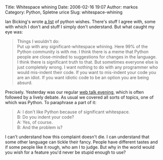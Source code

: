 Title: Whitespace whining
Date: 2006-02-16 19:07
Author: markos
Category: Python, Spletne urice
Slug: whitespace-whining

Ian Bicking's wrote [a
list](http://blog.ianbicking.org/my-python-4k.html) of python wishes.
There's stuff I agree with, some with which I don't and stuff I simply
don't understand. But what caught my eye was:

> Things I wouldn't do:  
>  Put up with any significant-whitespace whining. Here 99% of the
> Python community is with me. I think there is a meme that Python
> people are close-minded to suggestions for changes in the language. I
> think there is significant truth to that. But sometimes everyone else
> is just completely wrong. I want nothing to do with any programmer who
> would mis-indent their code. If you want to mis-indent your code you
> are an idiot. If you want idiotic code to be an option you are being
> absurd.

Precisely. Yesterday was our regular [web talk
evening](http://web.zen.si/), which is often followed by a lively
debate. As usual we covered all sorts of topics, one of which was
Python. To paraphrase a part of it:

> A: I don't like Python because of significant whitespace.  
>  B: Do you indent your code?  
>  A: Yes, of course.  
>  B: And the problem is?

I can't understand how this complaint doesn't die. I can understand that
some other language can tickle their fancy. People have different tastes
and if some people like it rough, who am I to judge. But why in the
world would you wish for a feature you'd never be stupid enough to use?

